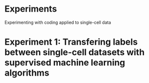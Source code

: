 # Experiments
Experimenting with coding applied to single-cell data

# Experiment 1: Transfering labels between single-cell datasets with supervised machine learning algorithms 
